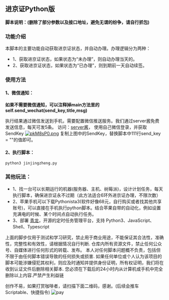 ## 进京证Python版
**脚本说明：(删除了部分参数以及接口地址，避免无谓的纷争，请自行抓包)**
### 功能介绍

本脚本的主要功能自动获取进京证状态，并自动办理。办理逻辑分为两种：
  - 1、获取进京证状态，如果状态为“未办理”，则自动办理当天的。
  - 2、获取进京证状态，如果状态为“已办理”，则到期前一天自动续签。

### 使用方法
  #### 1、微信通知：
  **如果不需要微信通知，可以注释掉main方法里的self.send_wechat(send_key,title,msg)**

  执行结果通过微信发送到手机，需要配置微信推送服务。我们通过server酱免费发送信息，每天可发5条。
  访问：[server酱](https://sct.ftqq.com/sendkey)， 使用自己微信登录，并获取SendKey
  [![pkM8sP0.png](https://s21.ax1x.com/2024/05/21/pkM8sP0.png)](https://imgse.com/i/pkM8sP0)
  复制上图中的SendKey，替换脚本中111行send_key = ""的值即可。

  #### 2、执行脚本：
  ```python3 jinjingzheng.py```

### 其他玩法：
  - 1、找一台可以长期运行的机器(服务器、主机、树莓派)，设计计划任务，每天执行脚本，确保进京证永不过期（此方法适合6环外进京证办理，不限次数）
  - 2、苹果手机可以下载Pythonista3(软件好像68元，自行购买或者找其他共享账号)，可以直接在手机执行python脚本。结合苹果自带的自动化，例如设置充满电的时候、某个时间点自动执行任务。
  - 3、部署 [青龙](https://github.com/whyour/qinglong)，开源的定时任务管理平台，支持 Python3、JavaScript、Shell、Typescript

上面的脚步仅用于测试和学习研究，禁止用于商业用途，不能保证其合法性，准确性，完整性和有效性，请根据情况自行判断.
仓库内所有资源文件，禁止任何公众号、自媒体进行任何形式的转载、发布。
本人对任何脚本问题概不负责，包括但不限于由任何脚本错误导致的任何损失或损害.
如果任何单位或个人认为该项目的脚本可能涉嫌侵犯其权利，则应及时通知并提供身份证明，所有权证明，我们将在收到认证文件后删除相关脚本.
您必须在下载后的24小时内从计算机或手机中完全删除以上内容.严禁产生利益链

创作不易，如果打赏咖啡者，请扫描下面二维码，感谢。(后续会推车Scriptable、快捷指令)
![pay](assets/pay.png "微信")

